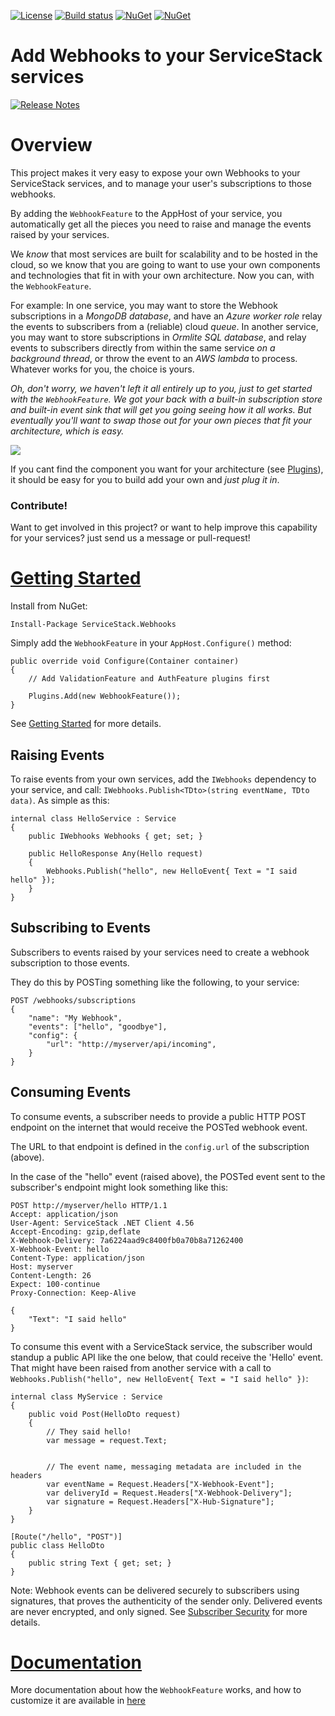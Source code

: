 [![License](https://img.shields.io/badge/License-Apache%202.0-blue.svg)](https://opensource.org/licenses/Apache-2.0) [![Build status](https://ci.appveyor.com/api/projects/status/j2a8skqibee6d7vt/branch/master?svg=true)](https://ci.appveyor.com/project/JezzSantos/servicestack-webhooks/branch/master)
[![NuGet](https://img.shields.io/nuget/v/ServiceStack.Webhooks.svg?label=ServiceStack.Webhooks)](https://www.nuget.org/packages/ServiceStack.Webhooks) [![NuGet](https://img.shields.io/nuget/v/ServiceStack.Webhooks.Ormlite.svg?label=ServiceStack.Webhooks.Ormlite)](https://www.nuget.org/packages/ServiceStack.Webhooks.Ormlite)

# Add Webhooks to your ServiceStack services

[![Release Notes](https://img.shields.io/nuget/v/ServiceStack.Webhooks.svg?label=Release%20Notes)](https://github.com/jezzsantos/ServiceStack.Webhooks/wiki/Release-Notes)

# Overview

This project makes it very easy to expose your own Webhooks to your ServiceStack services, and to manage your user's subscriptions to those webhooks.

By adding the `WebhookFeature` to the AppHost of your service, you automatically get all the pieces you need to raise and manage the events raised by your services. 

We _know_ that most services are built for scalability and to be hosted in the cloud, so we know that you are going to want to use your own components and technologies that fit in with your own architecture. Now you can, with the `WebhookFeature`.

For example: In one service, you may want to store the Webhook subscriptions in a _MongoDB database_, and have an _Azure worker role_ relay the events to subscribers from a (reliable) cloud _queue_.
In another service, you may want to store subscriptions in _Ormlite SQL database_, and relay events to subscribers directly from within the same service _on a background thread_, or throw the event to an _AWS lambda_ to process. Whatever works for you, the choice is yours.

_Oh, don't worry, we haven't left it all entirely up to you, just to get started with the `WebhookFeature`. We got your back with a built-in subscription store and built-in event sink that will get you going seeing how it all works. But eventually you'll want to swap those out for your own pieces that fit your architecture, which is easy._

![](https://raw.githubusercontent.com/jezzsantos/ServiceStack.Webhooks/master/docs/images/Webhooks.Architecture.PNG)

If you cant find the component you want for your architecture (see [Plugins](https://github.com/jezzsantos/ServiceStack.Webhooks/wiki/Plugins)), it should be easy for you to build add your own and _just plug it in_.

### Contribute!

Want to get involved in this project? or want to help improve this capability for your services? just send us a message or pull-request!

# [Getting Started](https://github.com/jezzsantos/ServiceStack.Webhooks/wiki/Getting-Started)

Install from NuGet:
```
Install-Package ServiceStack.Webhooks
```

Simply add the `WebhookFeature` in your `AppHost.Configure()` method:

```
public override void Configure(Container container)
{
    // Add ValidationFeature and AuthFeature plugins first

    Plugins.Add(new WebhookFeature());
}
```

See [Getting Started](https://github.com/jezzsantos/ServiceStack.Webhooks/wiki/Getting-Started) for more details.

## Raising Events

To raise events from your own services, add the `IWebhooks` dependency to your service, and call: `IWebhooks.Publish<TDto>(string eventName, TDto data)`. As simple as this:

```
internal class HelloService : Service
{
    public IWebhooks Webhooks { get; set; }

    public HelloResponse Any(Hello request)
    {
        Webhooks.Publish("hello", new HelloEvent{ Text = "I said hello" });
    }
}
```

## Subscribing to Events

Subscribers to events raised by your services need to create a webhook subscription to those events.

They do this by POSTing something like the following, to your service:

```
POST /webhooks/subscriptions
{
    "name": "My Webhook",
    "events": ["hello", "goodbye"],
    "config": {
        "url": "http://myserver/api/incoming",
    }
}
```

## Consuming Events

To consume events, a subscriber needs to provide a public HTTP POST endpoint on the internet that would receive the POSTed webhook event. 

The URL to that endpoint is defined in the `config.url` of the subscription (above).

In the case of the "hello" event (raised above), the POSTed event sent to the subscriber's endpoint might look something like this:

```
POST http://myserver/hello HTTP/1.1
Accept: application/json
User-Agent: ServiceStack .NET Client 4.56
Accept-Encoding: gzip,deflate
X-Webhook-Delivery: 7a6224aad9c8400fb0a70b8a71262400
X-Webhook-Event: hello
Content-Type: application/json
Host: myserver
Content-Length: 26
Expect: 100-continue
Proxy-Connection: Keep-Alive

{
    "Text": "I said hello"
}
```

To consume this event with a ServiceStack service, the subscriber would standup a public API like the one below, that could receive the 'Hello' event. That might have been raised from another service with a call to `Webhooks.Publish("hello", new HelloEvent{ Text = "I said hello" })`:

```
internal class MyService : Service
{
    public void Post(HelloDto request)
    {
        // They said hello!
        var message = request.Text;

       
        // The event name, messaging metadata are included in the headers
        var eventName = Request.Headers["X-Webhook-Event"];
        var deliveryId = Request.Headers["X-Webhook-Delivery"];
        var signature = Request.Headers["X-Hub-Signature"];
    }
}

[Route("/hello", "POST")]
public class HelloDto
{
    public string Text { get; set; }
}
```

Note: Webhook events can be delivered securely to subscribers using signatures, that proves the authenticity of the sender only. Delivered events are never encrypted, and only signed. See [Subscriber Security](https://github.com/jezzsantos/ServiceStack.Webhooks/wiki/Subscriber-Security) for more details.

# [Documentation](https://github.com/jezzsantos/ServiceStack.Webhooks/wiki)

More documentation about how the `WebhookFeature` works, and how to customize it are available in [here](https://github.com/jezzsantos/ServiceStack.Webhooks/wiki)
